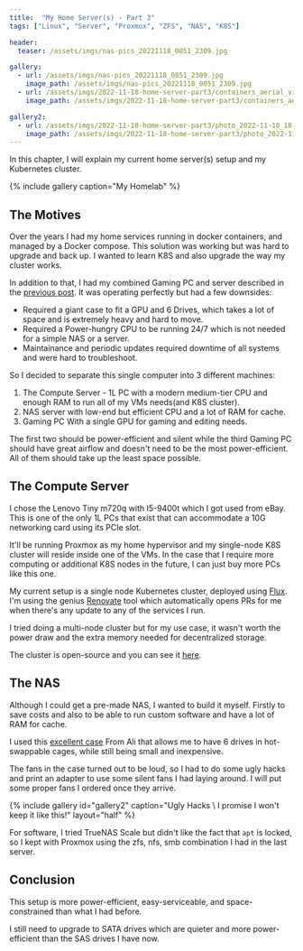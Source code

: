 ```yaml
---
title:  "My Home Server(s) - Part 3"
tags: ["Linux", "Server", "Proxmox", "ZFS", "NAS", "K8S"]

header:
  teaser: /assets/imgs/nas-pics_20221118_0051_2309.jpg

gallery:   
  - url: /assets/imgs/nas-pics_20221118_0051_2309.jpg
    image_path: /assets/imgs/nas-pics_20221118_0051_2309.jpg
  - url: /assets/imgs/2022-11-18-home-server-part3/containers_aerial_view_shipping_by_stocksnap_cc0_via_pixabay-100740403-large.jpg
    image_path: /assets/imgs/2022-11-18-home-server-part3/containers_aerial_view_shipping_by_stocksnap_cc0_via_pixabay-100740403-large.jpg

gallery2:
  - url: /assets/imgs/2022-11-18-home-server-part3/photo_2022-11-18_18-45-33.jpg
    image_path: /assets/imgs/2022-11-18-home-server-part3/photo_2022-11-18_18-45-33.jpg
---
```



In this chapter, I will explain my current home server(s) setup and my Kubernetes cluster.

{% include gallery caption="My Homelab" %}

## The Motives

Over the years I had my home services running in docker containers, and managed by a Docker compose. This solution was working but was hard to upgrade and back up.
I wanted to learn K8S and also upgrade the way my cluster works.

In addition to that, I had my combined Gaming PC and server described in the [previous post](/home-server-part2/). It was operating perfectly but had a few downsides:

* Required a giant case to fit a GPU and 6 Drives, which takes a lot of space and is extremely heavy and hard to move.
* Required a Power-hungry CPU to be running 24/7 which is not needed for a simple NAS or a server.
* Maintainance and periodic updates required downtime of all systems and were hard to troubleshoot.

So I decided to separate this single computer into 3 different machines:

1. The Compute Server - 1L PC with a modern medium-tier CPU and enough RAM to run all of my VMs needs(and K8S cluster).
2. NAS server with low-end but efficient CPU and a lot of RAM for cache.
3. Gaming PC With a single GPU for gaming and editing needs.

The first two should be power-efficient and silent while the third Gaming PC should have great airflow and doesn't need to be the most power-efficient. All of them should take up the least space possible.

## The Compute Server

I chose the Lenovo Tiny m720q with I5-9400t which I got used from eBay.
This is one of the only 1L PCs that exist that can accommodate a 10G networking card using its PCIe slot.

It'll be running Proxmox as my home hypervisor and my single-node K8S cluster will reside inside one of the VMs.
In the case that I require more computing or additional K8S nodes in the future, I can just buy more PCs like this one.

My current setup is a single node Kubernetes cluster, deployed using [Flux](https://toolkit.fluxcd.io/). I'm using the genius [Renovate](https://www.mend.io/free-developer-tools/renovate/) tool which automatically opens PRs for me when there's any update to any of the services I run.

I tried doing a multi-node cluster but for my use case, it wasn't worth the power draw and the extra memory needed for decentralized storage.

The cluster is open-source and you can see it [here](https://github.com/VoliKoN/k3s-gitops).

## The NAS

Although I could get a pre-made NAS, I wanted to build it myself. Firstly to save costs and also to be able to run custom software and have a lot of RAM for cache.

I used this [excellent case](https://s.click.aliexpress.com/e/_DkV397t) From Ali that allows me to have 6 drives in hot-swappable cages, while still being small and inexpensive.

The fans in the case turned out to be loud, so I had to do some ugly hacks and print an adapter to use some silent fans I had laying around. I will put some proper fans I ordered once they arrive.

{% include gallery id="gallery2" caption="Ugly Hacks \ I promise I won't keep it like this!" layout="half" %}

For software, I tried TrueNAS Scale but didn't like the fact that `apt` is locked, so I kept with Proxmox using the zfs, nfs, smb combination I had in the last server.

## Conclusion

This setup is more power-efficient, easy-serviceable, and space-constrained than what I had before.

I still need to upgrade to SATA drives which are quieter and more power-efficient than the SAS drives I have now.
